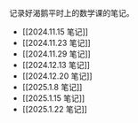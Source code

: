 记录好渴鹅平时上的数学课的笔记。

- [[2024.11.15 笔记]]
- [[2024.11.23 笔记]]
- [[2024.11.29 笔记]]
- [[2024.12.13 笔记]]
- [[2024.12.20 笔记]]
- [[2025.1.8 笔记]]
- [[2025.1.15 笔记]]
- [[2025.1.22 笔记]]